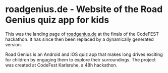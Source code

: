 # roadgenius.de - Website of the Road Genius quiz app for kids

This was the landing page of [roadgenius.de](http://roadgenius.de) at the finals of the CodeFEST hackathon. It has since then been replaced by a dynamically generated version.

Road Genius is an Android and iOS quiz app that makes long drives exciting for children by engaging them to explore their surroundings. The project was created at CodeFest Karlsruhe, a 48h hackathon.
